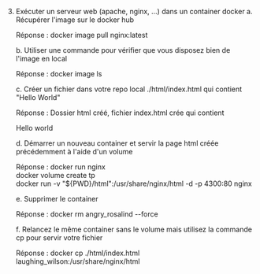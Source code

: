 3. Exécuter un serveur web (apache, nginx, ...) dans un container docker
    a. Récupérer l'image sur le docker hub

    Réponse : docker image pull nginx:latest

    b. Utiliser une commande pour vérifier que vous disposez bien de l'image en local

    Réponse : docker image ls

    c. Créer un fichier dans votre repo local ./html/index.html qui contient "Hello World"

    Réponse : Dossier html créé, fichier index.html crée qui contient <p> Hello world </p>


    d. Démarrer un nouveau container et servir la page html créée précédemment à l'aide d'un volume

    Réponse : docker run nginx  
              docker volume create tp  
              docker run -v "${PWD}/html":/usr/share/nginx/html -d -p 4300:80 nginx   

    e. Supprimer le container

    Réponse : docker rm angry_rosalind --force  

    f. Relancez le même container sans le volume mais utilisez la commande cp pour servir votre fichier

    Réponse : docker cp ./html/index.html laughing_wilson:/usr/share/nginx/html 

